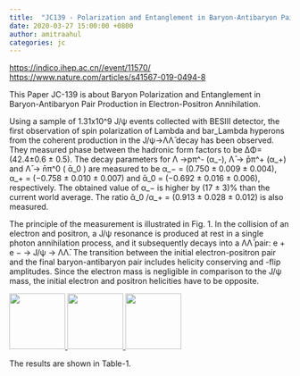 ```yaml
---
title:  "JC139 - Polarization and Entanglement in Baryon-Antibaryon Pair Production in Electron-Positron Annihilation"
date: 2020-03-27 15:00:00 +0800
author: amitraahul
categories: jc
---
```


<https://indico.ihep.ac.cn//event/11570/>
<https://www.nature.com/articles/s41567-019-0494-8>

This Paper JC-139 is about Baryon Polarization and Entanglement in Baryon-Antibaryon Pair Production in Electron-Positron Annihilation.

Using a sample of 1.31x10^9 J/ψ events collected with BESIII detector, the first observation of spin polarization of Lambda and bar_Lambda hyperons from the coherent production in the J/ψ->ΛΛ̄ decay has been observed. They measured phase between the hadronic form factors to be ∆Φ=(42.4±0.6 ± 0.5). The decay parameters for Λ →pπ^- (α_-), Λ̄ → p̄π^+ (α_+) and Λ̄ → n̄π^0 ( ᾱ_0 ) are measured to be α_− = (0.750 ± 0.009 ± 0.004), α_+ = (−0.758 ± 0.010 ± 0.007) and ᾱ_0 = (−0.692 ± 0.016 ± 0.006), respectively. The obtained value of α_− is higher by (17 ± 3)% than the current world average. The ratio ᾱ_0 /α_+ = (0.913 ± 0.028 ± 0.012) is also measured.

The principle of the measurement is illustrated in Fig. 1. In the collision of an electron and positron, a J/ψ resonance is produced at rest in a single photon annihilation process, and it subsequently decays into a ΛΛ̄ pair: e + e − → J/ψ → ΛΛ̄. The transition between the initial electron-positron pair and the final baryon-antibaryon pair includes helicity conserving and -flip amplitudes. Since the electron mass is negligible in comparison to the J/ψ mass, the initial electron and positron helicities have to be opposite.

<a href="/images/JC_139.jpg">
<img src="/images/JC_139.jpg" width="100"/>
<img src="/images/JC_139_Table.jpg" width="100"/>
<img src="/images/JC_139_Result.jpg" width="100"/>
</a>

The results are shown in Table-1.
  


